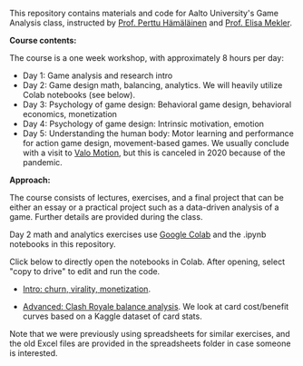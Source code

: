 This repository contains materials and code for Aalto University's Game Analysis class, instructed by [Prof. Perttu Hämäläinen](http://perttu.info) and [Prof. Elisa Mekler]().

**Course contents:**

The course is a one week workshop, with approximately 8 hours per day:

* Day 1: Game analysis and research intro
* Day 2: Game design math, balancing, analytics. We will heavily utilize Colab notebooks (see below).
* Day 3: Psychology of game design: Behavioral game design, behavioral economics, monetization
* Day 4: Psychology of game design: Intrinsic motivation, emotion
* Day 5: Understanding the human body: Motor learning and performance for action game design, movement-based games. We usually conclude with a visit to [Valo Motion](https://valomotion.com), but this is canceled in 2020 because of the pandemic.   

**Approach:**

The course consists of lectures, exercises, and a final project that can be either an essay or a practical project such as a data-driven analysis of a game. Further details are provided during the class.

Day 2 math and analytics exercises use [Google Colab](https://colab.research.google.com) and the .ipynb notebooks in this repository.

Click below to directly open the notebooks in Colab. After opening, select "copy to drive" to edit and run the code.

* [Intro: churn, virality, monetization](https://colab.research.google.com/github/PerttuHamalainen/GameAnalysis/blob/master/RetentionAndVirality.ipynb).

* [Advanced: Clash Royale balance analysis](https://colab.research.google.com/github/PerttuHamalainen/GameAnalysis/blob/master/ClashRoyaleBalance.ipynb). We look at card cost/benefit curves based on a Kaggle dataset of card stats.

Note that we were previously using spreadsheets for similar exercises, and the old Excel files are provided in the spreadsheets folder in case someone is interested.  
